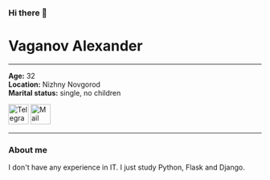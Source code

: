 <h3>Hi there 👋</h3>
<h1>Vaganov Alexander</h1>
<hr>

<div><b>Age:</b> 32</div>
<div><b>Location:</b> Nizhny Novgorod</div>
<div><b>Marital status:</b> single, no children</div>

<a style="text-decoration: none;" href="https://telegram.me/de1i0n" target="_blank"> <img src="https://w7.pngwing.com/pngs/607/1001/png-transparent-white-arrow-illustration-telegram-logo-computer-icons-social-miscellaneous-blue-angle-thumbnail.png" alt="Telegram" width="40" height="40"/></a>
<a style="text-decoration: none;" href="mailto:alexander-vaganov@mail.ru" target="_blank"> <img src="https://e1.pngegg.com/pngimages/720/733/png-clipart-clay-os-6-a-macos-icon-mail-e-mail-icon-thumbnail.png" alt="Mail" width="40" height="40"/></a>
<hr>

<h3>About me</h3>

<p>I don't have any experience in IT. I just study Python, Flask and Django.</p>
